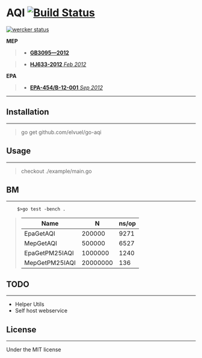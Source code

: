 # AQI [![Build Status](https://travis-ci.org/elvuel/go-aqi.png?branch=master)](https://travis-ci.org/elvuel/go-aqi)

[![wercker status](https://app.wercker.com/status/cffe1b567c592d1ee023dbe90915ab9b/m "wercker status")](https://app.wercker.com/project/bykey/cffe1b567c592d1ee023dbe90915ab9b)

**MEP**
>	* [**GB3095—2012**](http://kjs.mep.gov.cn/hjbhbz/bzwb/dqhjbh/dqhjzlbz/201203/t20120302_224165.htm)
	
>	* [**HJ633-2012** _Feb 2012_](http://www.es.org.cn/download/2012/1-6/2272-1.pdf)

**EPA**

>	* [**EPA-454/B-12-001** _Sep 2012_](http://www.epa.gov/airnow/aqi-technical-assistance-document-sep2012.pdf)

***

## Installation

***

> go get github.com/elvuel/go-aqi

## Usage

***

> checkout ./example/main.go

## BM

***
```
	$>go test -bench .
```
>| Name             | N                            | ns/op             |
> ----------------- | ---------------------------- | ------------------
>| EpaGetAQI        | 200000                       | 9271            |
>| MepGetAQI        | 500000                       | 6527            |
>| EpaGetPM25IAQI   | 1000000                      | 1240            |
>| MepGetPM25IAQI   | 20000000                     | 136             |


## TODO

***

* Helper Utils
* Self host webservice

## License

***

Under the MIT license